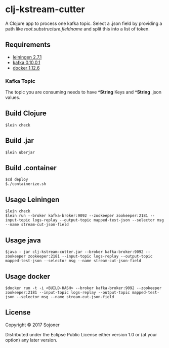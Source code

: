 # clj-kstream-cutter

A Clojure app to process one kafka topic. Select a .json
field by providing a path like *root.substructure.fieldname* and split this into a list of token.

## Requirements

* [leiningen 2.7.1](https://leiningen.org/)
* [kafka 0.10.0.1](http://kafka.apache.org) 
* [docker 1.12.6](https://www.docker.com/)

### Kafka Topic

The topic you are consuming needs to have **^String** Keys and **^String** .json values.  

## Build Clojure
    
    $lein check

## Build .jar

    $lein uberjar

## Build .container
    
    $cd deploy
    $./containerize.sh

## Usage Leiningen

    $lein check
    $lein run --broker kafka-broker:9092 --zookeeper zookeeper:2181 --input-topic logs-replay --output-topic mapped-test-json --selector msg --name stream-cut-json-field

## Usage java

    $java - jar clj-kstream-cutter.jar --broker kafka-broker:9092 --zookeeper zookeeper:2181 --input-topic logs-replay --output-topic mapped-test-json --selector msg --name stream-cut-json-field

## Usage docker

    $docker run -t -i <BUILD-HASH> --broker kafka-broker:9092 --zookeeper zookeeper:2181 --input-topic logs-replay --output-topic mapped-test-json --selector msg --name stream-cut-json-field


## License

Copyright © 2017 Sojoner

Distributed under the Eclipse Public License either version 1.0 or (at
your option) any later version.
